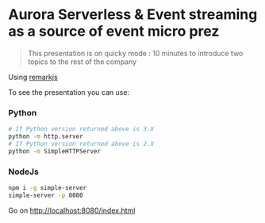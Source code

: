 # Aurora Serverless & Event streaming as a source of event micro prez

> This presentation is on quicky mode : 10 minutes to introduce two topics to the rest of the company

Using [remarkjs](https://github.com/gnab/remark)


To see the presentation you can use:

### Python

```bash
# If Python version returned above is 3.X
python -m http.server
# If Python version returned above is 2.X
python -m SimpleHTTPServer
```

### NodeJs

```bash
npm i -g simple-server
simple-server -p 8080
```

Go on [http://localhost:8080/index.html](http://localhost:8080/index.html)
